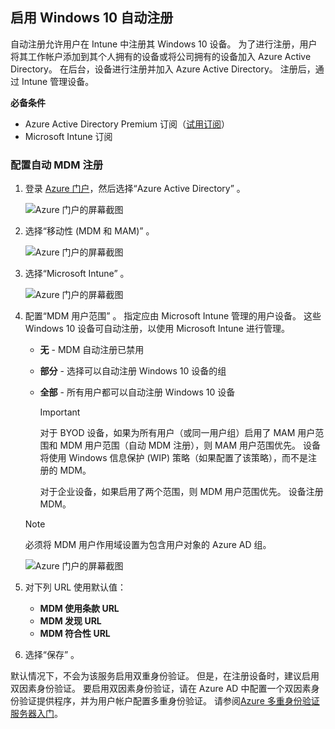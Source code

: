 ## <a name="enable-windows-10-automatic-enrollment"></a>启用 Windows 10 自动注册

自动注册允许用户在 Intune 中注册其 Windows 10 设备。 为了进行注册，用户将其工作帐户添加到其个人拥有的设备或将公司拥有的设备加入 Azure Active Directory。 在后台，设备进行注册并加入 Azure Active Directory。 注册后，通过 Intune 管理设备。

**必备条件**

- Azure Active Directory Premium 订阅（[试用订阅](https://go.microsoft.com/fwlink/?LinkID=816845)）
- Microsoft Intune 订阅

### <a name="configure-automatic-mdm-enrollment"></a>配置自动 MDM 注册

1. 登录 [Azure 门户](https://portal.azure.com)，然后选择“Azure Active Directory”  。

   ![Azure 门户的屏幕截图](../enrollment/media/windows-enroll/auto-enroll-azure-main.png)

2. 选择“移动性 (MDM 和 MAM)”  。

   ![Azure 门户的屏幕截图](../enrollment/media/windows-enroll/auto-enroll-mdm.png)

3. 选择“Microsoft Intune”  。

   ![Azure 门户的屏幕截图](../enrollment/media/windows-enroll/auto-enroll-intune.png)

4. 配置“MDM 用户范围”  。 指定应由 Microsoft Intune 管理的用户设备。 这些 Windows 10 设备可自动注册，以使用 Microsoft Intune 进行管理。

   - **无** - MDM 自动注册已禁用
   - **部分** - 选择可以自动注册 Windows 10 设备的组 
   - **全部** - 所有用户都可以自动注册 Windows 10 设备

      > [!IMPORTANT]
      > 对于 BYOD 设备，如果为所有用户（或同一用户组）启用了 MAM 用户范围和 MDM 用户范围（自动 MDM 注册），则 MAM 用户范围优先。 设备将使用 Windows 信息保护 (WIP) 策略（如果配置了该策略），而不是注册的 MDM。
      >
      > 对于企业设备，如果启用了两个范围，则 MDM 用户范围优先。 设备注册 MDM。

   > [!NOTE]
   > 必须将 MDM 用户作用域设置为包含用户对象的 Azure AD 组。

   ![Azure 门户的屏幕截图](../enrollment/media/windows-enroll/auto-enroll-scope.png)

5. 对下列 URL 使用默认值：
    - **MDM 使用条款 URL**
    - **MDM 发现 URL**
    - **MDM 符合性 URL**

6. 选择“保存”  。

默认情况下，不会为该服务启用双重身份验证。 但是，在注册设备时，建议启用双因素身份验证。 要启用双因素身份验证，请在 Azure AD 中配置一个双因素身份验证提供程序，并为用户帐户配置多重身份验证。 请参阅[Azure 多重身份验证服务器入门](https://docs.microsoft.com/azure/multi-factor-authentication/multi-factor-authentication-get-started-cloud)。
